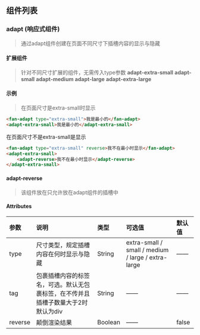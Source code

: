 ## 组件列表

### adapt (响应式组件)
> 通过adapt组件创建在页面不同尺寸下插槽内容的显示与隐藏

#### 扩展组件
> 针对不同尺寸扩展的组件，无需传入type参数
**adapt-extra-small**
**adapt-small**
**adapt-medium**
**adapt-large**
**adapt-extra-large**

#### 示例
> 在页面尺寸是extra-small时显示
```HTML
<fan-adapt type="extra-small">我是最小的</fan-adapt>
<adapt-extra-small>我是最小的</adapt-extra-small>
```
在页面尺寸不是extra-small是显示
```HTML
<fan-adapt type="extra-small" reverse>我不在最小时显示</fan-adapt>
<adapt-extra-small>
	<adapt-reverse>我不在最小时显示</adapt-reverse>
</adapt-extra-small>
```

#### adapt-reverse
> 该组件放在只允许放在adapt组件的插槽中

#### Attributes

|参数|说明|类型|可选值|默认值|
|:-|:-|:-|:-|:-|
|type|尺寸类型，规定插槽内容在何时显示与隐藏|String|extra-small / small / medium / large / extra-large|——|
|tag|包裹插槽内容的标签名，可选。默认无包裹标签，在不传并且插槽子数量大于2时默认为div|String|——|——|
|reverse|颠倒渲染结果|Boolean|——|false|
